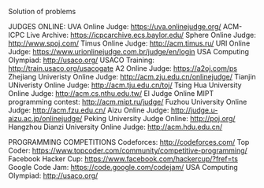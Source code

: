 Solution of problems

JUDGES ONLINE:
UVA Online Judge: https://uva.onlinejudge.org/
ACM-ICPC Live Archive: https://icpcarchive.ecs.baylor.edu/
Sphere Online Judge: http://www.spoj.com/
Timus Online Judge: http://acm.timus.ru/
URI Online Judge: https://www.urionlinejudge.com.br/judge/en/login
USA Computing Olympiad: http://usaco.org/
USACO Training: http://train.usaco.org/usacogate
A2 Online Judge: https://a2oj.com/ps
Zhejiang Univeristy Online Judge: http://acm.zju.edu.cn/onlinejudge/
Tianjin UNiveristy Online Judge: http://acm.tju.edu.cn/toj/
Tsing Hua University Online Judge: http://acm.cs.nthu.edu.tw/
El Judge Online MIPT programming contest: http://acm.mipt.ru/judge/
Fuzhou University Online Judge: http://acm.fzu.edu.cn/
Aizu Online Judge: http://judge.u-aizu.ac.jp/onlinejudge/
Peking University Judge Online: http://poj.org/
Hangzhou Dianzi University Online Judge: http://acm.hdu.edu.cn/

PROGRAMMING COMPETITIONS
Codeforces: http://codeforces.com/
Top Coder: https://www.topcoder.com/community/competitive-programming/
Facebook Hacker Cup: https://www.facebook.com/hackercup/?fref=ts
Google Code Jam: https://code.google.com/codejam/
USA Computing Olympiad: http://usaco.org/
